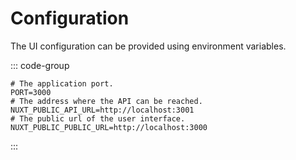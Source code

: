 # Configuration

The UI configuration can be provided using environment variables.

::: code-group
````dotenv [env]
# The application port.
PORT=3000
# The address where the API can be reached.
NUXT_PUBLIC_API_URL=http://localhost:3001
# The public url of the user interface.
NUXT_PUBLIC_PUBLIC_URL=http://localhost:3000
````
:::
